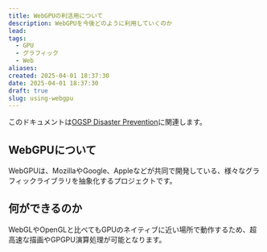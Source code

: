 ```yaml
---
title: WebGPUの利活用について
description: WebGPUを今後どのように利用していくのか
lead: 
tags:
  - GPU
  - グラフィック
  - Web
aliases: 
created: 2025-04-01 18:37:30
date: 2025-04-01 18:37:30
draft: true
slug: using-webgpu
---
```

このドキュメントは[OGSP Disaster Prevention](OGSP%20Disaster%20Prevention.md)に関連します。
## WebGPUについて
WebGPUは、MozillaやGoogle、Appleなどが共同で開発している、様々なグラフィックライブラリを抽象化するプロジェクトです。  

## 何ができるのか
WebGLやOpenGLと比べてもGPUのネイティブに近い場所で動作するため、超高速な描画やGPGPU演算処理が可能となります。